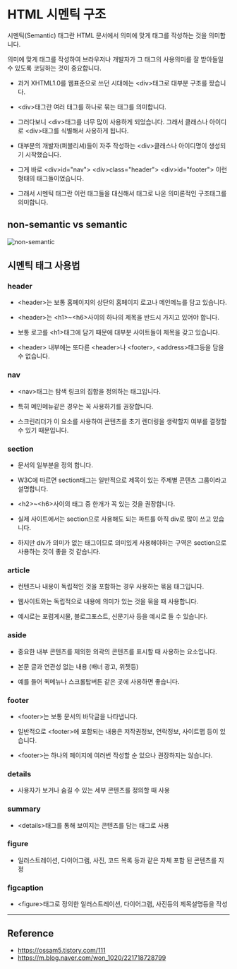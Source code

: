 # HTML 시멘틱 구조

시멘틱(Semantic) 태그란 HTML 문서에서 의미에 맞게 태그를 작성하는 것을 의미합니다.

의미에 맞게 태그를 작성하여 브라우저나 개발자가 그 태그의 사용의미를 잘 받아들일 수 있도록 코딩하는 것이 중요합니다.

- 과거 XHTML1.0를 웹표준으로 쓰던 시대에는 \<div>태그로 대부분 구조를 짰습니다.

- \<div>태그란 여러 태그를 하나로 묶는 태그를 의미합니다.

- 그러다보니 \<div>태그를 너무 많이 사용하게 되었습니다. 그래서 클래스나 아이디로 \<div>태그를 식별해서 사용하게 됩니다.

- 대부분의 개발자(퍼블리셔)들이 자주 작성하는 \<div>클래스나 아이디명이 생성되기 시작했습니다.

- 그게 바로 \<div>id="nav"> \<div>class="header"> \<div>id="footer"> 이런 형태의 태그들이었습니다.

- 그래서 시멘틱 태그란 이런 태그들을 대신해서 태그로 나온 의미론적인 구조태그를 의미합니다.

## non-semantic vs semantic

![non-semantic](https://s3.amazonaws.com/viking_education/web_development/web_app_eng/html5_sectioning_high_level.jpg)

## 시멘틱 태그 사용법

### header

- \<header>는 보통 홈페이지의 상단의 홈페이지 로고나 메인메뉴를 담고 있습니다.

- \<header>는 \<h1>~\<h6>사이의 하나의 제목을 반드시 가지고 있어야 합니다.

- 보통 로고를 \<h1>태그에 담기 때문에 대부분 사이트들이 제목을 갖고 있습니다.

- \<header> 내부에는 또다른 \<header>나 \<footer>, \<address>태그등을 담을 수 없습니다.

### nav

- \<nav>태그는 탐색 링크의 집합을 정의하는 태그입니다.

- 특히 메인메뉴같은 경우는 꼭 사용하기를 권장합니다.

- 스크린리더가 이 요소를 사용하여 콘텐츠를 초기 렌더링을 생략할지 여부를 결정할 수 있기 때문입니다.

### section

- 문서의 일부분을 정의 합니다.

- W3C에 따르면 section태그는 일반적으로 제목이 있는 주제별 콘텐츠 그룹이라고 설명합니다.

- \<h2>~\<h6>사이의 태그 중 한개가 꼭 있는 것을 권장합니다.

- 실제 사이트에서는 section으로 사용해도 되는 파트를 아직 div로 많이 쓰고 있습니다.

- 하지만 div가 의미가 없는 태그이므로 의미있게 사용해야하는 구역은 section으로 사용하는 것이 좋을 것 같습니다.

### article

- 컨텐츠나 내용이 독립적인 것을 포함하는 경우 사용하는 묶음 태그입니다.

- 웹사이트와는 독립적으로 내용에 의미가 있는 것을 묶을 때 사용합니다.

- 예시로는 포럼게시물, 블로그포스트, 신문기사 등을 예시로 들 수 있습니다.

### aside

- 중요한 내부 콘텐츠를 제외한 외곽의 콘텐츠를 표시할 때 사용하는 요소입니다.

- 본문 글과 연관성 없는 내용 (배너 광고, 위젯등)

- 예를 들어 퀵메뉴나 스크롤탑버튼 같은 곳에 사용하면 좋습니다.

### footer

- \<footer>는 보통 문서의 바닥글을 나타냅니다.

- 일반적으로 \<footer>에 포함되는 내용은 저작권정보, 연락정보, 사이트맵 등이 있습니다.

- \<footer>는 하나의 페이지에 여러번 작성할 순 있으나 권장하지는 않습니다.

### details

- 사용자가 보거나 숨길 수 있는 세부 콘텐츠를 정의할 때 사용

### summary

- \<details>태그를 통해 보여지는 콘텐츠를 담는 태그로 사용

### figure

- 일러스트레이션, 다이어그램, 사진, 코드 목록 등과 같은 자체 포함 된 콘텐츠를 지정

### figcaption

- \<figure>태그로 정의한 일러스트레이션, 다이어그램, 사진등의 제목설명등을 작성

---

## Reference

- https://ossam5.tistory.com/111
- https://m.blog.naver.com/won_1020/221718728799
